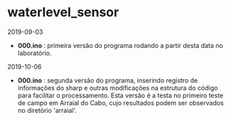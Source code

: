 
# **waterlevel_sensor**

2019-09-03 

- **000.ino** :
primeira versão do programa rodando a partir desta data no laboratório.

2019-10-06

- **000.ino** :
segunda versão do programa, inserindo registro de informações do sharp e outras modificações
na estrutura do código para facilitar o processamento. Esta versão é a testa no primeiro
teste de campo em Arraial do Cabo, cujo resultados podem ser observados no diretório 'arraial'.
